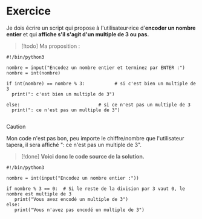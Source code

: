 # Exercice

Je dois écrire un script qui propose à l'utilisateur·rice d'**encoder un nombre entier** et qui **affiche s'il s'agit d'un multiple de 3 ou pas.**

>[!todo]
>Ma proposition :
```
#!/bin/python3

nombre = input("Encodez un nombre entier et terminez par ENTER :")
nombre = int(nombre)

if int(nombre) == nombre % 3:           # si c'est bien un multiple de 3
  print(": c'est bien un multiple de 3")
  
else:                             # si ce n'est pas un multiple de 3
  print(": ce n'est pas un multiple de 3")
  
```

>[!caution]
> Mon code n'est pas bon, peu importe le chiffre/nombre que l'utilisateur tapera, il sera affiché 
>": ce n'est pas un multiple de 3".

>[!done]
> **Voici donc le code source de la solution.**
```
#!/bin/python3

nombre = int(input("Encodez un nombre entier :"))

if nombre % 3 == 0:  # Si le reste de la division par 3 vaut 0, le nombre est multiple de 3
   print("Vous avez encodé un multiple de 3")
else:
   print("Vous n'avez pas encodé un multiple de 3")
```
